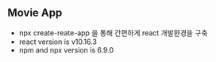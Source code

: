 Movie App
---
- npx create-reate-app 을 통해 간편하게 react 개발환경을 구축
- react version is v10.16.3
- npm and npx version is 6.9.0
